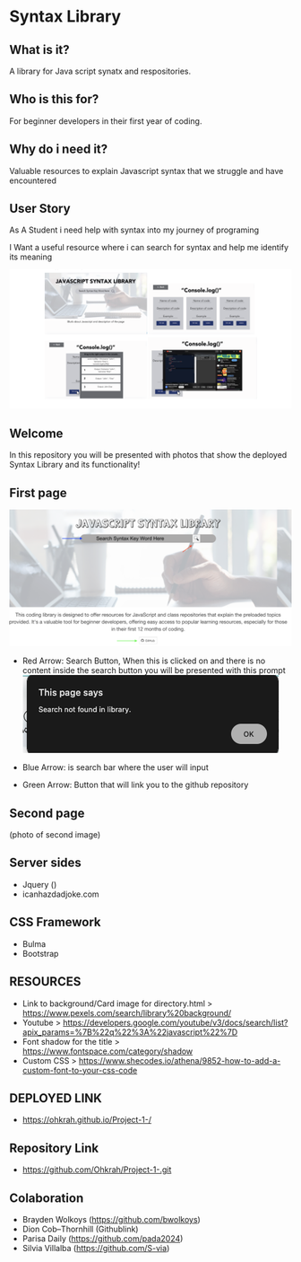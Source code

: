 # Syntax Library
## What is it? 
A library for Java script synatx and respositories. 
## Who is this for? 
For beginner developers in their first year of coding.
## Why do i need it? 
Valuable resources to explain Javascript syntax that we struggle and have encountered

## User Story
As A Student i need help with syntax into my journey of programing

I Want a useful resource where i can search for syntax and help me identify its meaning

![Wireframe](assets/images/Wireframe.png)



## Welcome
In this repository you will be presented with photos that show the deployed Syntax Library and its functionality!

## First page 
![firstpage](assets/images/first%20page.png)

* Red Arrow: Search Button, When this is clicked on and there is no content inside the search button you will be presented with this prompt
![serchbutton](assets/images/searchbutton.png)

* Blue Arrow: is search bar where the user will input

* Green Arrow: Button that will link you to the github repository  


## Second page 
(photo of second image)


## Server sides 
* Jquery () 
* icanhazdadjoke.com

## CSS Framework
* Bulma
* Bootstrap


## RESOURCES
* Link to background/Card image for directory.html > https://www.pexels.com/search/library%20background/ 
* Youtube > https://developers.google.com/youtube/v3/docs/search/list?apix_params=%7B%22q%22%3A%22javascript%22%7D 
* Font shadow for the title > https://www.fontspace.com/category/shadow
* Custom CSS > https://www.shecodes.io/athena/9852-how-to-add-a-custom-font-to-your-css-code 

## DEPLOYED LINK
* https://ohkrah.github.io/Project-1-/

## Repository Link
* https://github.com/Ohkrah/Project-1-.git


## Colaboration 
* Brayden  Wolkoys (https://github.com/bwolkoys)
* Dion Cob–Thornhill  (Githublink)
* Parisa Daily (https://github.com/pada2024)
* Silvia Villalba (https://github.com/S-via)

